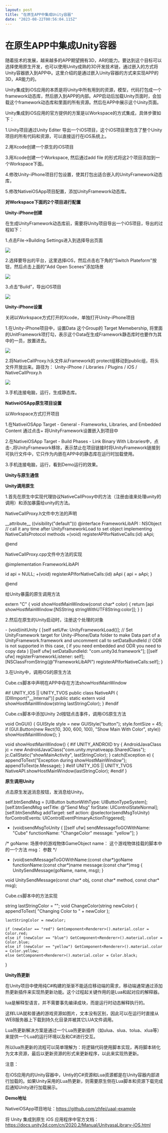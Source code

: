 ```yaml
---
layout: post
title: "在原生APP中集成Unity容器"
date: "2023-08-22T00:56:04.115Z"
---
```

在原生APP中集成Unity容器
================

随着技术的发展，越来越多的APP期望拥有3D，AR的能力。要达到这个目标可以选择使用原生开发，也可以使用Unity成熟的3D开发技术链，通过嵌入的方式将Unity容器嵌入到APP中。这里介绍的是通过嵌入Unity容器的方式来实现APP的3D，AR能力的。

Unity集成到iOS应用的本质是将Unity中所有用到的资源，模型，代码打包成一个framework动态库，然后嵌入到APP的内部。APP启动后加载Unity页面时，会加载这个framework动态库和里面的所有资源。然后在APP中展示这个Unity页面。

Unity集成到iOS应用的官方提供的方案是以Workspace的方式集成，具体步骤如下：

1.Unity项目通过Unity Editer 导出一个iOS项目，这个iOS项目里包含了整个Unity项目的所有代码和资源，可以直接运行在iOS系统上。

2.用Xcode创建一个原生的iOS项目

3.用Xcode创建一个Workspace, 然后通过add file 的形式将这2个项目添加到一个Workspace下面。

4.修改Unity-iPhone项目打包设置，使其打包出适合嵌入的UnityFramework动态库，

5.修改NativeiOSApp项目配置，添加UnityFramework动态库。

**对Workspace下面的2个项目进行配置**

**Unity-iPhone创建**

在生成UnityFramework动态库前，需要将Unity项目导出一个iOS项目，导出的过程如下：

1.点击File->Building Settings进入到选择导出页面

****![](https://img2023.cnblogs.com/blog/826860/202308/826860-20230821074522417-1094748828.png)****

2.选择要导出的平台，这里选择iOS，然后点击右下角的"Switch Plateform"按钮，然后点击上面的“Add Open Scenes”添加场景

![](https://img2023.cnblogs.com/blog/826860/202308/826860-20230821074535040-1047759220.png)

3.点击“Build”，导出iOS项目

![](https://img2023.cnblogs.com/blog/826860/202308/826860-20230821074546740-1847605196.png)

**Unity-iPhone设置**

关闭以Workspace方式打开的Xcode，单独打开Unity-iPhone项目

1.在Unity-iPhone项目中，设置Data 这个Group的 Target Memebership, 将里面的UnitFramework项打勾，表示这个Data在生成Framework静态库时也要作为其中的一员，放置进去。

![](https://img2023.cnblogs.com/blog/826860/202308/826860-20230814165200239-376303098.png)

2.将NativeCallProxy.h头文件从Framework的 protect组移动到public组，将头文件开放出来。路径为： Unity-iPhone / Libraries / Plugins / iOS / NativeCallProxy.h

![](https://img2023.cnblogs.com/blog/826860/202308/826860-20230814165212457-1562432202.png)

3.手机连接电脑，运行，生成静态库。

**NativeiOSApp原生项目设置**

以Workspace方式打开项目

1.在NativeiOSApp Target - General - Frameworks, Libraries, and Embedded Content 通过点击+ 将UnityFramework设置嵌入到项目中

2.在NativeiOSApp Target - Build Phases - Link Binary With Libraries中，点击-,将UnityFramework移除，表示禁止在项目链接时将UnityFramework链接到可执行文件中，它只作为内嵌在APP中的静态库在运行时加载使用。

3.手机连接电脑，运行，看到Demo运行的效果。

**Unity与原生通信**

**Unity调用原生**

1.首先在原生中实现代理协议NativeCallProxy中的方法（注册由谁来处理unity的调用）和添加暴露给unity的方法。

NativeCallProxy.h文件中方法的声明

\_\_attribute\_\_ ((visibility("default")))
@interface FrameworkLibAPI : NSObject
// call it any time after UnityFrameworkLoad to set object implementing NativeCallsProtocol methods
+(void) registerAPIforNativeCalls:(id<NativeCallsProtocol>) aApi;

@end

NativeCallProxy.cpp文件中方法的实现

@implementation FrameworkLibAPI

id<NativeCallsProtocol> api = NULL;
+(void) registerAPIforNativeCalls:(id<NativeCallsProtocol>) aApi
{
    api = aApi;
}

@end

给Unity暴露的原生调用方法

extern "C" {
    void showHostMainWindow(const char\* color) { return \[api showHostMainWindow:\[NSString stringWithUTF8String:color\]\]; }
}

2.然后在原生的Unity启动时，注册这个处理的对象

\- (void)initUnity
{
    \[self setUfw: UnityFrameworkLoad()\];
    // Set UnityFramework target for Unity-iPhone/Data folder to make Data part of a UnityFramework.framework and uncomment call to setDataBundleId
    // ODR is not supported in this case, ( if you need embedded and ODR you need to copy data )
    \[\[self ufw\] setDataBundleId: "com.unity3d.framework"\];
    \[\[self ufw\] registerFrameworkListener: self\];
    \[NSClassFromString(@"FrameworkLibAPI") registerAPIforNativeCalls:self\];
 }

3.在Unity中，调用iOS的原生方法

Cube.cs脚本中声明在APP中存在方法showHostMainWindow

#if UNITY\_IOS || UNITY\_TVOS
public class NativeAPI {
    \[DllImport("\_\_Internal")\]
    public static extern void showHostMainWindow(string lastStringColor);
}
#endif

Cube.cs脚本中添加Unity 2d按钮点击事件，调用iOS原生方法

void OnGUI()
{
    GUIStyle style = new GUIStyle("button");
    style.fontSize = 45;
    if (GUI.Button(new Rect(10, 300, 600, 100), "Show Main With Color", style)) showHostMainWindow();
}


void showHostMainWindow()
{
#if UNITY\_ANDROID
    try
    {
        AndroidJavaClass jc = new AndroidJavaClass("com.unity.mynativeapp.SharedClass");
        jc.CallStatic("showMainActivity", lastStringColor);
    } catch(Exception e)
    {
        appendToText("Exception during showHostMainWindow");
        appendToText(e.Message);
    }
#elif UNITY\_IOS || UNITY\_TVOS
    NativeAPI.showHostMainWindow(lastStringColor);
#endif
}

**原生调用Unity**

点击原生发送消息按钮，发消息给Unity。

self.btnSendMsg = \[UIButton buttonWithType: UIButtonTypeSystem\];
\[self.btnSendMsg setTitle: @"Send Msg" forState: UIControlStateNormal\];
\[self.btnSendMsg addTarget: self action: @selector(sendMsgToUnity) forControlEvents: UIControlEventPrimaryActionTriggered\];


- (void)sendMsgToUnity
{
    \[\[self ufw\] sendMessageToGOWithName: "Cube" functionName: "ChangeColor" message: "yellow"\];
}

/\*
goName: 场景中的游戏物体GameObject
name： 这个游戏物体挂载的脚本中的一个方法
msg： 参数
\*/
- (void)sendMessageToGOWithName:(const char\*)goName functionName:(const char\*)name message:(const char\*)msg
{
    UnitySendMessage(goName, name, msg);
}

void  UnitySendMessage(const char\* obj, const char\* method, const char\* msg);

Cube.cs脚本中的方法实现

string lastStringColor = "";
void ChangeColor(string newColor)
{
    appendToText( "Changing Color to " + newColor );

    lastStringColor = newColor;

    if (newColor == "red") GetComponent<Renderer>().material.color = Color.red;
    else if (newColor == "blue") GetComponent<Renderer>().material.color = Color.blue;
    else if (newColor == "yellow") GetComponent<Renderer>().material.color = Color.yellow;
    else GetComponent<Renderer>().material.color = Color.black;
}

**Unity热更新**

在Unity项目中使用纯C#构建的渐渐不能适应移动端的需求，移动端通常通过添加热更新插件来实现热更新功能。这个过程起关键作用的是Lua和起对应的解释器。

lua是解释型语言，并不需要事先编译成块，而是运行时动态解释执行的。

这样LUA就和普通的游戏资源如图片，文本没有区别，因此可以在运行时直接从WEB服务器上下载到持久化目录并被其它LUA文件调用。

Lua热更新解决方案是通过一个Lua热更新插件（如ulua、slua、tolua、xlua等）来提供一个Lua的运行环境以及和C#进行交互。

所以lua热更新的流程可以简单理解为：将逻辑代码使用脚本实现，再将脚本转化为文本资源，最后以更新资源的形式来更新程序，以此来实现热更新。

注意：

在iOS应用内的Unity容器中，Untiy的C#资源和Lua资源都是在Unity容器内部进行加载的。如果Unity采用的Lua热更新，则需要原生侧在Lua脚本和资源下载完成后通知Unity进行加载展示。

  
  

**Demo地址**

NativeiOSApp项目地址：https://github.com/zhfei/uaal-example

将 Unity 集成到原生 iOS 应用程序中官方文档：https://docs.unity3d.com/cn/2020.2/Manual/UnityasaLibrary-iOS.html